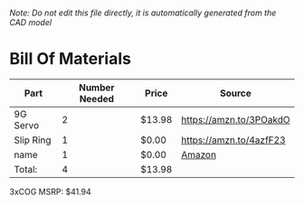 ###### Note: Do not edit this file directly, it is automatically generated from the CAD model 
# Bill Of Materials 
 |Part|Number Needed|Price|Source| 
 |----|----------|-----|-----|
|9G Servo|2|$13.98|https://amzn.to/3POakdO|
|Slip Ring|1|$0.00|https://amzn.to/4azfF23|
|name|1|$0.00|[Amazon](https://www.amazon.com/gp/product/B082PPH3Z2?tag=maslowcnc01-20)|
|Total: |4|$13.98| |

 3xCOG MSRP: $41.94